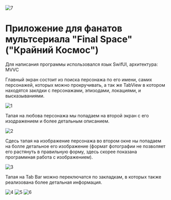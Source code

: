 ![7](https://github.com/Popovich2005/FinalSpaceApp/blob/main/ScreenShots/7.png)

# Приложение для фанатов мультсериала "Final Space" ("Крайний Космос")

Для написания программы использовался язык SwifUI, архитектура: MVVC

Главный экран состоит из поиска персонажа по его имени, самих персонажей, которых можно прокручивать, а так же TabView в котором находятся заклдки с персонажами, эпизодами, локациями, и высказываниями.

![1](https://github.com/Popovich2005/FinalSpaceApp/blob/main/ScreenShots/1.png)

Тапая на любова персонажа мы попадаем на второй экран с его изодражением и более детальным описанием.

![2](https://github.com/Popovich2005/FinalSpaceApp/blob/main/ScreenShots/2.png)

Сдесь тапая на изображение персонажа во втором окне ны попадаем на болле детальное его изображение (формат фотографии не позволяет его растянуть в правильную форму, здесь скорее показана программная работа с изображением).

![3](https://github.com/Popovich2005/FinalSpaceApp/blob/main/ScreenShots/3.png)

Тапая на Tab Bar можно переключатся по закладкам, в которых также реализована более детальная информация.

![4](https://github.com/Popovich2005/FinalSpaceApp/blob/main/ScreenShots/4.png)
![5](https://github.com/Popovich2005/FinalSpaceApp/blob/main/ScreenShots/5.png)
![6](https://github.com/Popovich2005/FinalSpaceApp/blob/main/ScreenShots/6.png)

